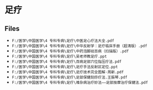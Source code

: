 # 足疗

## Files

- `F:/医学\中国医学\4 专科专病\足疗\中医足心疗法大全.pdf`
- `F:/医学\中国医学\4 专科专病\足疗\中华反射学：足疗临床手册（超清版）.pdf`
- `F:/医学\中国医学\4 专科专病\足疗\中药泡脚祛百病（扫描版）.pdf`
- `F:/医学\中国医学\4 专科专病\足疗\吴老师教足疗.ppt`
- `F:/医学\中国医学\4 专科专病\足疗\百病足部穴位指压疗法.pdf`
- `F:/医学\中国医学\4 专科专病\足疗\足疗手法反射区定位.ppt`
- `F:/医学\中国医学\4 专科专病\足疗\足疗技术完全图解·周新.pdf`
- `F:/医学\中国医学\4 专科专病\足疗\足部保健刮痧疗法.王振琴.pdf`
- `F:/医学\中国医学\4 专科专病\足疗\难杂病治疗妙法——足部按摩治疗保健法.pdf`
